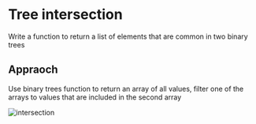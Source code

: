 # Tree intersection
Write a function to return a list of elements that are common in two binary trees

## Appraoch
Use binary trees function to return an array of all values, filter one of the arrays to values that are included in the second array

![intersection](https://media.geeksforgeeks.org/wp-content/cdn-uploads/tree5.png)
